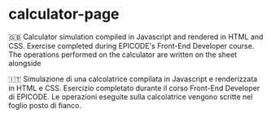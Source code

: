 # calculator-page



🇬🇧 Calculator simulation compiled in Javascript and rendered in HTML and CSS. Exercise completed during EPICODE's Front-End Developer course.
The operations performed on the calculator are written on the sheet alongside

🇮🇹 Simulazione di una calcolatrice compilata in Javascript e renderizzata in HTML e CSS. Esercizio completato durante il corso Front-End Developer di EPICODE.
Le operazioni eseguite sulla calcolatrice vengono scritte nel foglio posto di fianco.
